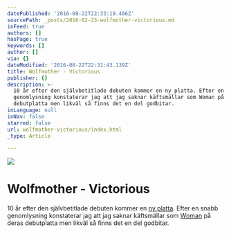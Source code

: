 ```yaml
---
datePublished: '2016-08-22T22:33:19.406Z'
sourcePath: _posts/2016-02-23-wolfmother-victorious.md
inFeed: true
authors: []
hasPage: true
keywords: []
author: []
via: {}
dateModified: '2016-08-22T22:31:43.139Z'
title: Wolfmother - Victorious
publisher: {}
description: >-
  10 år efter den självbetitlade debuten kommer en ny platta. Efter en snabb
  genomlysning konstaterar jag att jag saknar käftsmällar som Woman på deras
  debutplatta men likväl så finns det en del godbitar.
inLanguage: null
inNav: false
starred: false
url: wolfmother-victorious/index.html
_type: Article

---
```

![](https://the-grid-user-content.s3-us-west-2.amazonaws.com/2719947b-3107-417e-b3f2-b4c1f5e6504d.jpg)

# Wolfmother - Victorious

10 år efter den självbetitlade debuten kommer en [ny platta][0]. Efter en snabb genomlysning konstaterar jag att jag saknar käftsmällar som [Woman][1] på deras debutplatta men likväl så finns det en del godbitar.

[0]: https://open.spotify.com/album/36I0DNppSxHcv2k71Fy3gB
[1]: https://open.spotify.com/track/54ix2V2omFv9UUiMks7Fhf